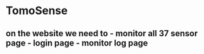 # TomoSense

on the website we need to - monitor all 37 sensor page 
                          - login page
                          - monitor log page
-
